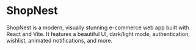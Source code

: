 # ShopNest
ShopNest is a modern, visually stunning e-commerce web app built with React and Vite. It features a beautiful UI, dark/light mode, authentication, wishlist, animated notifications, and more.
